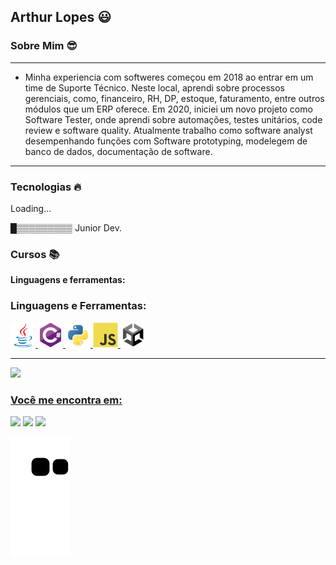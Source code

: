 ## Arthur Lopes 😃
### Sobre Mim 😎
---
* Minha experiencia com softweres começou em 2018 ao entrar em um time de Suporte Técnico. Neste local, aprendi sobre processos gerenciais, como, financeiro, RH, DP, estoque, faturamento, entre outros módulos que um ERP oferece. Em 2020, iniciei um novo projeto como Software Tester, onde aprendi sobre automações, testes unitários, code review e software quality. Atualmente trabalho como software analyst desempenhando funções com Software prototyping, modelegem de banco de dados, documentação de software.
---
### Tecnologias 🔥
Loading…

█▒▒▒▒▒▒▒▒▒
Junior Dev.

### Cursos 📚

**Linguagens e ferramentas:**  
<h3 align="left">Linguagens e Ferramentas:</h3>
<div> 
<a href="https://www.java.com" target="_blank"> <img src="https://raw.githubusercontent.com/devicons/devicon/master/icons/java/java-original.svg" alt="java" width="40" height="40"/> </a>
<a href="https://docs.microsoft.com/pt-br/dotnet/csharp/" target="_blank"> <img src="https://raw.githubusercontent.com/devicons/devicon/master/icons/csharp/csharp-original.svg" alt="mysql" width="40" height="40"/> </a> 
<a href="https://www.python.org" target="_blank"> <img src="https://raw.githubusercontent.com/devicons/devicon/master/icons/python/python-original.svg" alt="python" width="40" height="40"/> </a>
<a href="https://developer.mozilla.org/en-US/docs/Web/JavaScript" target="_blank"> <img src="https://raw.githubusercontent.com/devicons/devicon/master/icons/javascript/javascript-original.svg" alt="javascript" width="40" height="40"/> </a>
<a href="https://unity.com/pt" target="_blank"> <img src="https://raw.githubusercontent.com/devicons/devicon/master/icons/unity/unity-original.svg" alt="mysql" width="40" height="40"/> </a> 
</div>

---

  <a href="https://github.com/arthurlopes12">
  <img height="180em" src="https://github-readme-stats.vercel.app/api?username=arthulopes12&show_icons=true&theme=dark&include_all_commits=true&count_private=true"/>
</div>

### Você me encontra em:

<div> 
  <a href="https://www.instagram.com/arthur_lopesr" target="_blank"><img src="https://img.shields.io/badge/-Instagram-%23E4405F?style=for-the-badge&logo=instagram&logoColor=white" target="_blank"></a>
  <a href = "mailto:arthurlopr12@gmail.com"><img src="https://img.shields.io/badge/-Gmail-%23333?style=for-the-badge&logo=gmail&logoColor=white" target="_blank"></a>
  <a href="https://www.linkedin.com/in/arthur-lopes-ab02b9236/" target="_blank"><img src="https://img.shields.io/badge/-LinkedIn-%230077B5?style=for-the-badge&logo=linkedin&logoColor=white" target="_blank"></a> 
 
  ![Snake animation](https://github.com/rafaballerini/rafaballerini/blob/output/github-contribution-grid-snake.svg)
 
</div>
